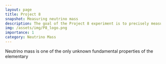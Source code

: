 ```yaml
---
layout: page
title: Project 8 
snapshot: Measuring neutrino mass
description: The goal of the Project 8 experiment is to precisely measure the mass of neutrinos. On the experiment, I lead the antenna design and the position, track, and event reconstruction.
img: /assets/img/P8_logo.png
importance: 1
category: Neutrino Mass
---
```


 Neutrino mass is one of the only unknown fundamental properties of the elementary